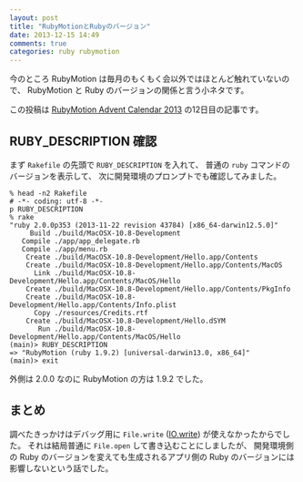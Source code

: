 ```yaml
---
layout: post
title: "RubyMotionとRubyのバージョン"
date: 2013-12-15 14:49
comments: true
categories: ruby rubymotion
---
```

今のところ RubyMotion は毎月のもくもく会以外ではほとんど触れていないので、
RubyMotion と Ruby のバージョンの関係と言う小ネタです。

この投稿は
[RubyMotion Advent Calendar 2013](http://qiita.com/advent-calendar/2013/rubymotion)
の12日目の記事です。

<!--more-->

## RUBY_DESCRIPTION 確認

まず `Rakefile` の先頭で `RUBY_DESCRIPTION` を入れて、
普通の `ruby` コマンドのバージョンを表示して、
次に開発環境のプロンプトでも確認してみました。

```console
% head -n2 Rakefile
# -*- coding: utf-8 -*-
p RUBY_DESCRIPTION
% rake
"ruby 2.0.0p353 (2013-11-22 revision 43784) [x86_64-darwin12.5.0]"
     Build ./build/MacOSX-10.8-Development
   Compile ./app/app_delegate.rb
   Compile ./app/menu.rb
    Create ./build/MacOSX-10.8-Development/Hello.app/Contents
    Create ./build/MacOSX-10.8-Development/Hello.app/Contents/MacOS
      Link ./build/MacOSX-10.8-Development/Hello.app/Contents/MacOS/Hello
    Create ./build/MacOSX-10.8-Development/Hello.app/Contents/PkgInfo
    Create ./build/MacOSX-10.8-Development/Hello.app/Contents/Info.plist
      Copy ./resources/Credits.rtf
    Create ./build/MacOSX-10.8-Development/Hello.dSYM
       Run ./build/MacOSX-10.8-Development/Hello.app/Contents/MacOS/Hello
(main)> RUBY_DESCRIPTION
=> "RubyMotion (ruby 1.9.2) [universal-darwin13.0, x86_64]"
(main)> exit
```

外側は 2.0.0 なのに RubyMotion の方は 1.9.2 でした。

## まとめ

調べたきっかけはデバッグ用に `File.write`
([IO.write](http://docs.ruby-lang.org/ja/2.0.0/class/IO.html#S_WRITE))
が使えなかったからでした。
それは結局普通に `File.open` して書き込むことにしましたが、
開発環境側の Ruby のバージョンを変えても生成されるアプリ側の
Ruby のバージョンには影響しないという話でした。
